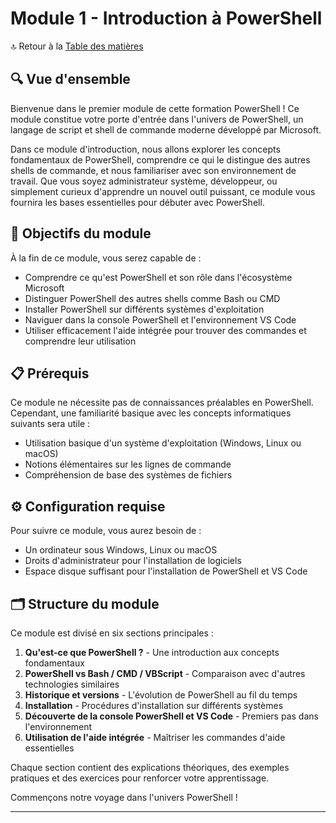 # Module 1 - Introduction à PowerShell

🔝 Retour à la [Table des matières](/SOMMAIRE.md)

## 🔍 Vue d'ensemble

Bienvenue dans le premier module de cette formation PowerShell ! Ce module constitue votre porte d'entrée dans l'univers de PowerShell, un langage de script et shell de commande moderne développé par Microsoft.

Dans ce module d'introduction, nous allons explorer les concepts fondamentaux de PowerShell, comprendre ce qui le distingue des autres shells de commande, et nous familiariser avec son environnement de travail. Que vous soyez administrateur système, développeur, ou simplement curieux d'apprendre un nouvel outil puissant, ce module vous fournira les bases essentielles pour débuter avec PowerShell.

## 🎯 Objectifs du module

À la fin de ce module, vous serez capable de :

- Comprendre ce qu'est PowerShell et son rôle dans l'écosystème Microsoft
- Distinguer PowerShell des autres shells comme Bash ou CMD
- Installer PowerShell sur différents systèmes d'exploitation
- Naviguer dans la console PowerShell et l'environnement VS Code
- Utiliser efficacement l'aide intégrée pour trouver des commandes et comprendre leur utilisation

## 📋 Prérequis

Ce module ne nécessite pas de connaissances préalables en PowerShell. Cependant, une familiarité basique avec les concepts informatiques suivants sera utile :

- Utilisation basique d'un système d'exploitation (Windows, Linux ou macOS)
- Notions élémentaires sur les lignes de commande
- Compréhension de base des systèmes de fichiers

## ⚙️ Configuration requise

Pour suivre ce module, vous aurez besoin de :

- Un ordinateur sous Windows, Linux ou macOS
- Droits d'administrateur pour l'installation de logiciels
- Espace disque suffisant pour l'installation de PowerShell et VS Code

## 🗂️ Structure du module

Ce module est divisé en six sections principales :

1. **Qu'est-ce que PowerShell ?** - Une introduction aux concepts fondamentaux
2. **PowerShell vs Bash / CMD / VBScript** - Comparaison avec d'autres technologies similaires
3. **Historique et versions** - L'évolution de PowerShell au fil du temps
4. **Installation** - Procédures d'installation sur différents systèmes
5. **Découverte de la console PowerShell et VS Code** - Premiers pas dans l'environnement
6. **Utilisation de l'aide intégrée** - Maîtriser les commandes d'aide essentielles

Chaque section contient des explications théoriques, des exemples pratiques et des exercices pour renforcer votre apprentissage.

Commençons notre voyage dans l'univers PowerShell !

---
